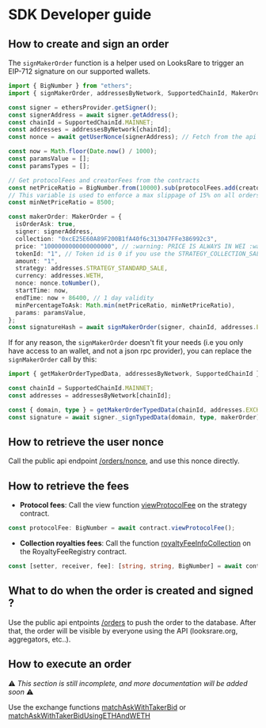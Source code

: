 # SDK Developer guide

## How to create and sign an order

The `signMakerOrder` function is a helper used on LooksRare to trigger an EIP-712 signature on our supported wallets.

```ts
import { BigNumber } from "ethers";
import { signMakerOrder, addressesByNetwork, SupportedChainId, MakerOrder } from "@looksrare/sdk";

const signer = ethersProvider.getSigner();
const signerAddress = await signer.getAddress();
const chainId = SupportedChainId.MAINNET;
const addresses = addressesByNetwork[chainId];
const nonce = await getUserNonce(signerAddress); // Fetch from the api

const now = Math.floor(Date.now() / 1000);
const paramsValue = [];
const paramsTypes = [];

// Get protocolFees and creatorFees from the contracts
const netPriceRatio = BigNumber.from(10000).sub(protocolFees.add(creatorFees)).toNumber();
// This variable is used to enforce a max slippage of 15% on all orders, if a collection change the fees to be >15%, the order will become invalid
const minNetPriceRatio = 8500;

const makerOrder: MakerOrder = {
  isOrderAsk: true,
  signer: signerAddress,
  collection: "0xcE25E60A89F200B1fA40f6c313047FFe386992c3",
  price: "1000000000000000000", // :warning: PRICE IS ALWAYS IN WEI :warning:
  tokenId: "1", // Token id is 0 if you use the STRATEGY_COLLECTION_SALE strategy
  amount: "1",
  strategy: addresses.STRATEGY_STANDARD_SALE,
  currency: addresses.WETH,
  nonce: nonce.toNumber(),
  startTime: now,
  endTime: now + 86400, // 1 day validity
  minPercentageToAsk: Math.min(netPriceRatio, minNetPriceRatio),
  params: paramsValue,
};
const signatureHash = await signMakerOrder(signer, chainId, addresses.EXCHANGE, makerOrder, paramsTypes);
```

If for any reason, the `signMakerOrder` doesn't fit your needs (i.e you only have access to an wallet, and not a json rpc provider), you can replace the `signMakerOrder` call by this:

```ts
import { getMakerOrderTypedData, addressesByNetwork, SupportedChainId } from "@looksrare/sdk";

const chainId = SupportedChainId.MAINNET;
const addresses = addressesByNetwork[chainId];

const { domain, type } = getMakerOrderTypedData(chainId, addresses.EXCHANGE);
const signature = await signer._signTypedData(domain, type, makerOrder);
```

## How to retrieve the user nonce

Call the public api endpoint [/orders/nonce](https://looksrare.github.io/api-docs/#/Orders/OrderController.getOrderNonce), and use this nonce directly.

## How to retrieve the fees

- **Protocol fees**: Call the view function [viewProtocolFee](https://github.com/LooksRare/looksrare-sdk/blob/master/src/abis/IExecutionStrategy.json#L300) on the strategy contract.

```ts
const protocolFee: BigNumber = await contract.viewProtocolFee();
```

- **Collection royalties fees**: Call the function [royaltyFeeInfoCollection](https://github.com/LooksRare/looksrare-sdk/blob/master/src/abis/RoyaltyFeeRegistry.json#L104) on the RoyaltyFeeRegistry contract.

```ts
const [setter, receiver, fee]: [string, string, BigNumber] = await contract.royaltyFeeInfoCollection(collectionAddress);
```

## What to do when the order is created and signed ?

Use the public api entpoints [/orders](https://looksrare.github.io/api-docs/#/Orders/OrderController.createOrder) to push the order to the database. After that, the order will be visible by everyone using the API (looksrare.org, aggregators, etc..).

## How to execute an order

:warning: _This section is still incomplete, and more documentation will be added soon_ :warning:

Use the exchange functions [matchAskWithTakerBid](https://github.com/LooksRare/looksrare-sdk/blob/master/src/abis/LooksRareExchange.json#L555) or [matchAskWithTakerBidUsingETHAndWETH](https://github.com/LooksRare/looksrare-sdk/blob/master/src/abis/LooksRareExchange.json#L687)
